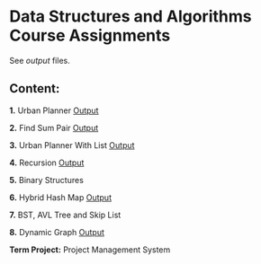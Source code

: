 # Data Structures and Algorithms Course Assignments

See _output_ files.


## Content:

**1.** Urban Planner
    [Output](https://github.com/hybrayhem/object-oriented-programming/blob/master/1_urban_planner/output.txt)
    
**2.** Find Sum Pair 
    [Output](https://github.com/hybrayhem/object-oriented-programming/blob/master/2_find_sum_pair/output.txt)
    
**3.** Urban Planner With List
    [Output](https://github.com/hybrayhem/object-oriented-programming/blob/master/3_urban_planner_with_list/output.txt)
    
**4.** Recursion
    [Output](https://github.com/hybrayhem/object-oriented-programming/blob/master/4_recursion/output.txt)
    
**5.** Binary Structures
    
**6.** Hybrid Hash Map
    [Output](https://github.com/hybrayhem/object-oriented-programming/blob/master/6_hybrid_hash_map/output.txt)
    
**7.** BST, AVL Tree and Skip List

**8.** Dynamic Graph
    [Output](https://github.com/hybrayhem/object-oriented-programming/blob/master/8_dynamic_graph/output.txt)

**Term Project:** Project Management System
